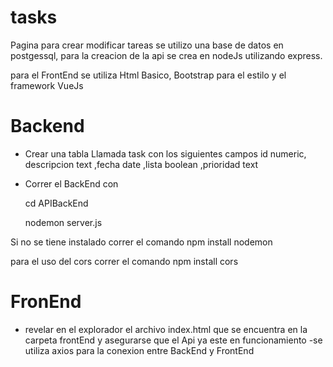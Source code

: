 # tasks

Pagina para crear modificar tareas se utilizo una base de datos en postgessql, para la creacion de la api se crea
en nodeJs utilizando express.

para el FrontEnd se utiliza Html Basico, Bootstrap para el estilo y el framework VueJs

# Backend

- Crear una tabla Llamada task con los siguientes campos id numeric, descripcion text ,fecha date ,lista boolean ,prioridad text 

- Correr el BackEnd con

  cd APIBackEnd
  
  nodemon server.js

Si no se tiene instalado correr el comando npm install nodemon 

para el uso del cors correr el comando npm install cors

# FronEnd 

- revelar en el explorador el archivo index.html que se encuentra en la carpeta frontEnd y asegurarse que el Api  ya este en funcionamiento
-se utiliza axios para la conexion entre BackEnd y FrontEnd



